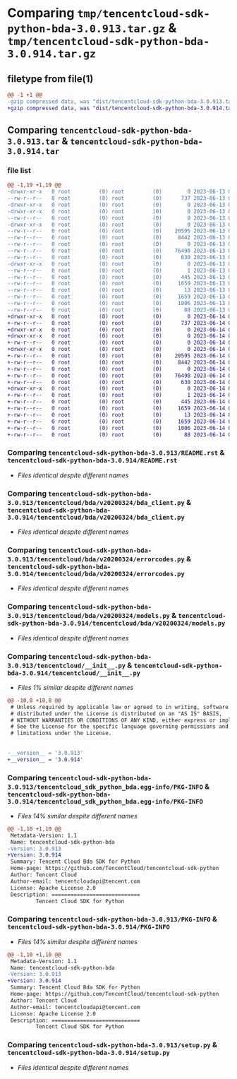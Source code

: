 # Comparing `tmp/tencentcloud-sdk-python-bda-3.0.913.tar.gz` & `tmp/tencentcloud-sdk-python-bda-3.0.914.tar.gz`

## filetype from file(1)

```diff
@@ -1 +1 @@
-gzip compressed data, was "dist/tencentcloud-sdk-python-bda-3.0.913.tar", last modified: Tue Jun 13 02:04:25 2023, max compression
+gzip compressed data, was "dist/tencentcloud-sdk-python-bda-3.0.914.tar", last modified: Wed Jun 14 00:19:04 2023, max compression
```

## Comparing `tencentcloud-sdk-python-bda-3.0.913.tar` & `tencentcloud-sdk-python-bda-3.0.914.tar`

### file list

```diff
@@ -1,19 +1,19 @@
-drwxr-xr-x   0 root         (0) root         (0)        0 2023-06-13 02:04:25.000000 tencentcloud-sdk-python-bda-3.0.913/
--rw-r--r--   0 root         (0) root         (0)      737 2023-06-13 02:04:24.000000 tencentcloud-sdk-python-bda-3.0.913/README.rst
-drwxr-xr-x   0 root         (0) root         (0)        0 2023-06-13 02:04:25.000000 tencentcloud-sdk-python-bda-3.0.913/tencentcloud/
-drwxr-xr-x   0 root         (0) root         (0)        0 2023-06-13 02:04:25.000000 tencentcloud-sdk-python-bda-3.0.913/tencentcloud/bda/
--rw-r--r--   0 root         (0) root         (0)        0 2023-06-13 02:04:24.000000 tencentcloud-sdk-python-bda-3.0.913/tencentcloud/bda/__init__.py
-drwxr-xr-x   0 root         (0) root         (0)        0 2023-06-13 02:04:25.000000 tencentcloud-sdk-python-bda-3.0.913/tencentcloud/bda/v20200324/
--rw-r--r--   0 root         (0) root         (0)    20595 2023-06-13 02:04:24.000000 tencentcloud-sdk-python-bda-3.0.913/tencentcloud/bda/v20200324/bda_client.py
--rw-r--r--   0 root         (0) root         (0)     8442 2023-06-13 02:04:24.000000 tencentcloud-sdk-python-bda-3.0.913/tencentcloud/bda/v20200324/errorcodes.py
--rw-r--r--   0 root         (0) root         (0)        0 2023-06-13 02:04:24.000000 tencentcloud-sdk-python-bda-3.0.913/tencentcloud/bda/v20200324/__init__.py
--rw-r--r--   0 root         (0) root         (0)    76498 2023-06-13 02:04:24.000000 tencentcloud-sdk-python-bda-3.0.913/tencentcloud/bda/v20200324/models.py
--rw-r--r--   0 root         (0) root         (0)      630 2023-06-13 02:04:24.000000 tencentcloud-sdk-python-bda-3.0.913/tencentcloud/__init__.py
-drwxr-xr-x   0 root         (0) root         (0)        0 2023-06-13 02:04:25.000000 tencentcloud-sdk-python-bda-3.0.913/tencentcloud_sdk_python_bda.egg-info/
--rw-r--r--   0 root         (0) root         (0)        1 2023-06-13 02:04:24.000000 tencentcloud-sdk-python-bda-3.0.913/tencentcloud_sdk_python_bda.egg-info/dependency_links.txt
--rw-r--r--   0 root         (0) root         (0)      445 2023-06-13 02:04:25.000000 tencentcloud-sdk-python-bda-3.0.913/tencentcloud_sdk_python_bda.egg-info/SOURCES.txt
--rw-r--r--   0 root         (0) root         (0)     1659 2023-06-13 02:04:24.000000 tencentcloud-sdk-python-bda-3.0.913/tencentcloud_sdk_python_bda.egg-info/PKG-INFO
--rw-r--r--   0 root         (0) root         (0)       13 2023-06-13 02:04:24.000000 tencentcloud-sdk-python-bda-3.0.913/tencentcloud_sdk_python_bda.egg-info/top_level.txt
--rw-r--r--   0 root         (0) root         (0)     1659 2023-06-13 02:04:25.000000 tencentcloud-sdk-python-bda-3.0.913/PKG-INFO
--rw-r--r--   0 root         (0) root         (0)     1006 2023-06-13 02:04:24.000000 tencentcloud-sdk-python-bda-3.0.913/setup.py
--rw-r--r--   0 root         (0) root         (0)       88 2023-06-13 02:04:25.000000 tencentcloud-sdk-python-bda-3.0.913/setup.cfg
+drwxr-xr-x   0 root         (0) root         (0)        0 2023-06-14 00:19:04.000000 tencentcloud-sdk-python-bda-3.0.914/
+-rw-r--r--   0 root         (0) root         (0)      737 2023-06-14 00:19:03.000000 tencentcloud-sdk-python-bda-3.0.914/README.rst
+drwxr-xr-x   0 root         (0) root         (0)        0 2023-06-14 00:19:04.000000 tencentcloud-sdk-python-bda-3.0.914/tencentcloud/
+drwxr-xr-x   0 root         (0) root         (0)        0 2023-06-14 00:19:04.000000 tencentcloud-sdk-python-bda-3.0.914/tencentcloud/bda/
+-rw-r--r--   0 root         (0) root         (0)        0 2023-06-14 00:19:03.000000 tencentcloud-sdk-python-bda-3.0.914/tencentcloud/bda/__init__.py
+drwxr-xr-x   0 root         (0) root         (0)        0 2023-06-14 00:19:04.000000 tencentcloud-sdk-python-bda-3.0.914/tencentcloud/bda/v20200324/
+-rw-r--r--   0 root         (0) root         (0)    20595 2023-06-14 00:19:03.000000 tencentcloud-sdk-python-bda-3.0.914/tencentcloud/bda/v20200324/bda_client.py
+-rw-r--r--   0 root         (0) root         (0)     8442 2023-06-14 00:19:03.000000 tencentcloud-sdk-python-bda-3.0.914/tencentcloud/bda/v20200324/errorcodes.py
+-rw-r--r--   0 root         (0) root         (0)        0 2023-06-14 00:19:03.000000 tencentcloud-sdk-python-bda-3.0.914/tencentcloud/bda/v20200324/__init__.py
+-rw-r--r--   0 root         (0) root         (0)    76498 2023-06-14 00:19:03.000000 tencentcloud-sdk-python-bda-3.0.914/tencentcloud/bda/v20200324/models.py
+-rw-r--r--   0 root         (0) root         (0)      630 2023-06-14 00:19:03.000000 tencentcloud-sdk-python-bda-3.0.914/tencentcloud/__init__.py
+drwxr-xr-x   0 root         (0) root         (0)        0 2023-06-14 00:19:04.000000 tencentcloud-sdk-python-bda-3.0.914/tencentcloud_sdk_python_bda.egg-info/
+-rw-r--r--   0 root         (0) root         (0)        1 2023-06-14 00:19:04.000000 tencentcloud-sdk-python-bda-3.0.914/tencentcloud_sdk_python_bda.egg-info/dependency_links.txt
+-rw-r--r--   0 root         (0) root         (0)      445 2023-06-14 00:19:04.000000 tencentcloud-sdk-python-bda-3.0.914/tencentcloud_sdk_python_bda.egg-info/SOURCES.txt
+-rw-r--r--   0 root         (0) root         (0)     1659 2023-06-14 00:19:04.000000 tencentcloud-sdk-python-bda-3.0.914/tencentcloud_sdk_python_bda.egg-info/PKG-INFO
+-rw-r--r--   0 root         (0) root         (0)       13 2023-06-14 00:19:04.000000 tencentcloud-sdk-python-bda-3.0.914/tencentcloud_sdk_python_bda.egg-info/top_level.txt
+-rw-r--r--   0 root         (0) root         (0)     1659 2023-06-14 00:19:04.000000 tencentcloud-sdk-python-bda-3.0.914/PKG-INFO
+-rw-r--r--   0 root         (0) root         (0)     1006 2023-06-14 00:19:03.000000 tencentcloud-sdk-python-bda-3.0.914/setup.py
+-rw-r--r--   0 root         (0) root         (0)       88 2023-06-14 00:19:04.000000 tencentcloud-sdk-python-bda-3.0.914/setup.cfg
```

### Comparing `tencentcloud-sdk-python-bda-3.0.913/README.rst` & `tencentcloud-sdk-python-bda-3.0.914/README.rst`

 * *Files identical despite different names*

### Comparing `tencentcloud-sdk-python-bda-3.0.913/tencentcloud/bda/v20200324/bda_client.py` & `tencentcloud-sdk-python-bda-3.0.914/tencentcloud/bda/v20200324/bda_client.py`

 * *Files identical despite different names*

### Comparing `tencentcloud-sdk-python-bda-3.0.913/tencentcloud/bda/v20200324/errorcodes.py` & `tencentcloud-sdk-python-bda-3.0.914/tencentcloud/bda/v20200324/errorcodes.py`

 * *Files identical despite different names*

### Comparing `tencentcloud-sdk-python-bda-3.0.913/tencentcloud/bda/v20200324/models.py` & `tencentcloud-sdk-python-bda-3.0.914/tencentcloud/bda/v20200324/models.py`

 * *Files identical despite different names*

### Comparing `tencentcloud-sdk-python-bda-3.0.913/tencentcloud/__init__.py` & `tencentcloud-sdk-python-bda-3.0.914/tencentcloud/__init__.py`

 * *Files 1% similar despite different names*

```diff
@@ -10,8 +10,8 @@
 # Unless required by applicable law or agreed to in writing, software
 # distributed under the License is distributed on an "AS IS" BASIS,
 # WITHOUT WARRANTIES OR CONDITIONS OF ANY KIND, either express or implied.
 # See the License for the specific language governing permissions and
 # limitations under the License.
 
 
-__version__ = '3.0.913'
+__version__ = '3.0.914'
```

### Comparing `tencentcloud-sdk-python-bda-3.0.913/tencentcloud_sdk_python_bda.egg-info/PKG-INFO` & `tencentcloud-sdk-python-bda-3.0.914/tencentcloud_sdk_python_bda.egg-info/PKG-INFO`

 * *Files 14% similar despite different names*

```diff
@@ -1,10 +1,10 @@
 Metadata-Version: 1.1
 Name: tencentcloud-sdk-python-bda
-Version: 3.0.913
+Version: 3.0.914
 Summary: Tencent Cloud Bda SDK for Python
 Home-page: https://github.com/TencentCloud/tencentcloud-sdk-python
 Author: Tencent Cloud
 Author-email: tencentcloudapi@tencent.com
 License: Apache License 2.0
 Description: ============================
         Tencent Cloud SDK for Python
```

### Comparing `tencentcloud-sdk-python-bda-3.0.913/PKG-INFO` & `tencentcloud-sdk-python-bda-3.0.914/PKG-INFO`

 * *Files 14% similar despite different names*

```diff
@@ -1,10 +1,10 @@
 Metadata-Version: 1.1
 Name: tencentcloud-sdk-python-bda
-Version: 3.0.913
+Version: 3.0.914
 Summary: Tencent Cloud Bda SDK for Python
 Home-page: https://github.com/TencentCloud/tencentcloud-sdk-python
 Author: Tencent Cloud
 Author-email: tencentcloudapi@tencent.com
 License: Apache License 2.0
 Description: ============================
         Tencent Cloud SDK for Python
```

### Comparing `tencentcloud-sdk-python-bda-3.0.913/setup.py` & `tencentcloud-sdk-python-bda-3.0.914/setup.py`

 * *Files identical despite different names*

